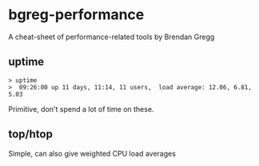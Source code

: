 # bgreg-performance
A cheat-sheet of performance-related tools by Brendan Gregg

## uptime
```
> uptime
>  09:26:00 up 11 days, 11:14, 11 users,  load average: 12.06, 6.81, 5.03
```

Primitive, don't spend a lot of time on these.

## top/htop
Simple, can also give weighted CPU load averages


